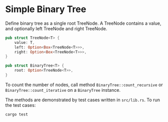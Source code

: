 # Simple Binary Tree

Define binary tree as a single root TreeNode. A TreeNode contains a value, and optionally left TreeNode and right TreeNode.

```rust
pub struct TreeNode<T> {
    value: T,
    left: Option<Box<TreeNode<T>>>,
    right: Option<Box<TreeNode<T>>>,
}

pub struct BinaryTree<T> {
    root: Option<TreeNode<T>>,
}
```

To count the number of nodes, call method `BinaryTree::count_recursive` or `BinaryTree::count_iterative` on a `BinaryTree` instance.

The methods are demonstrated by test cases written in `src/lib.rs`. To run the test cases:

```
cargo test
```
